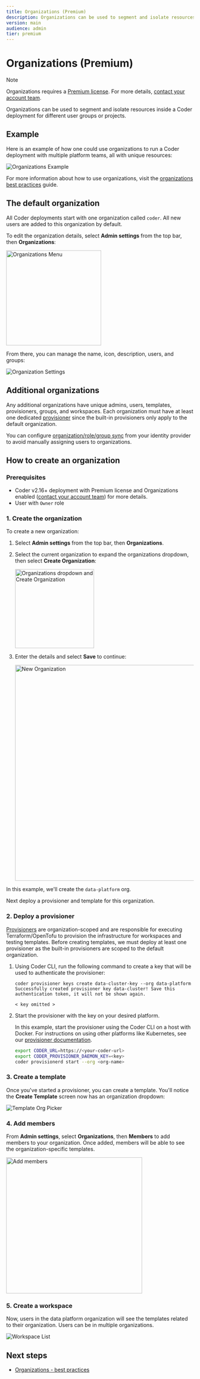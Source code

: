 ```yaml
---
title: Organizations (Premium)
description: Organizations can be used to segment and isolate resources inside a Coder
version: main
audience: admin
tier: premium
---
```

# Organizations (Premium)

> [!NOTE]
> Organizations requires a
> [Premium license](https://coder.com/pricing#compare-plans). For more details,
> [contact your account team](https://coder.com/contact).

Organizations can be used to segment and isolate resources inside a Coder
deployment for different user groups or projects.

## Example

Here is an example of how one could use organizations to run a Coder deployment
with multiple platform teams, all with unique resources:

![Organizations Example](%images/%images/./../images/admin/users/organizations/diagram.png)

For more information about how to use organizations, visit the
[organizations best practices](../../tutorials/best-practices/organizations)
guide.

## The default organization

All Coder deployments start with one organization called `coder`. All new users
are added to this organization by default.

To edit the organization details, select **Admin settings** from the top bar, then
**Organizations**:

<Image height="255px" src="../../images/admin/users/organizations/admin-settings-orgs.png" alt="Organizations Menu" align="center" />

From there, you can manage the name, icon, description, users, and groups:

![Organization Settings](%images/%images/./../images/admin/users/organizations/default-organization-settings.png)

## Additional organizations

Any additional organizations have unique admins, users, templates, provisioners,
groups, and workspaces. Each organization must have at least one dedicated
[provisioner](../provisioners/index) since the built-in provisioners only apply to
the default organization.

You can configure [organization/role/group sync](./idp-sync) from your
identity provider to avoid manually assigning users to organizations.

## How to create an organization

### Prerequisites

- Coder v2.16+ deployment with Premium license and Organizations enabled
  ([contact your account team](https://coder.com/contact)) for more details.
- User with `Owner` role

### 1. Create the organization

To create a new organization:

1. Select **Admin settings** from the top bar, then **Organizations**.

1. Select the current organization to expand the organizations dropdown, then select **Create Organization**:

   <Image height="212px" src="../../images/admin/users/organizations/org-dropdown-create.png" alt="Organizations dropdown and Create Organization" align="center" />

1. Enter the details and select **Save** to continue:

   <Image height="579px" src="../../images/admin/users/organizations/new-organization.png" alt="New Organization" align="center" />

In this example, we'll create the `data-platform` org.

Next deploy a provisioner and template for this organization.

### 2. Deploy a provisioner

[Provisioners](../provisioners/index) are organization-scoped and are responsible
for executing Terraform/OpenTofu to provision the infrastructure for workspaces
and testing templates. Before creating templates, we must deploy at least one
provisioner as the built-in provisioners are scoped to the default organization.

1. Using Coder CLI, run the following command to create a key that will be used
   to authenticate the provisioner:

   ```shell
   coder provisioner keys create data-cluster-key --org data-platform
   Successfully created provisioner key data-cluster! Save this authentication token, it will not be shown again.

   < key omitted >
   ```

1. Start the provisioner with the key on your desired platform.

   In this example, start the provisioner using the Coder CLI on a host with
   Docker. For instructions on using other platforms like Kubernetes, see our
   [provisioner documentation](../provisioners/index).

   ```sh
   export CODER_URL=https://<your-coder-url>
   export CODER_PROVISIONER_DAEMON_KEY=<key>
   coder provisionerd start --org <org-name>
   ```

### 3. Create a template

Once you've started a provisioner, you can create a template. You'll notice the
**Create Template** screen now has an organization dropdown:

![Template Org Picker](%images/%images/./../images/admin/users/organizations/template-org-picker.png)

### 4. Add members

From **Admin settings**, select **Organizations**, then **Members** to add members to
your organization. Once added, members will be able to see the
organization-specific templates.

<Image height="365px" src="../../images/admin/users/organizations/organization-members.png" alt="Add members" align="center" />

### 5. Create a workspace

Now, users in the data platform organization will see the templates related to
their organization. Users can be in multiple organizations.

![Workspace List](%images/%images/./../images/admin/users/organizations/workspace-list.png)

## Next steps

- [Organizations - best practices](../../tutorials/best-practices/organizations)
